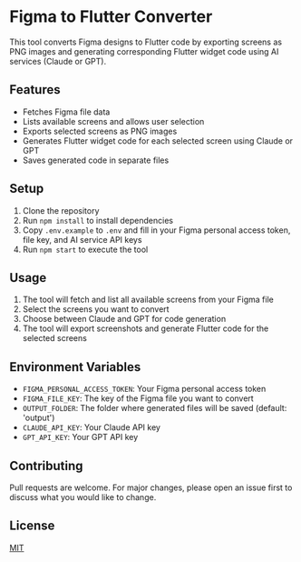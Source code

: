 # Figma to Flutter Converter

This tool converts Figma designs to Flutter code by exporting screens as PNG images and generating corresponding Flutter widget code using AI services (Claude or GPT).

## Features

- Fetches Figma file data
- Lists available screens and allows user selection
- Exports selected screens as PNG images
- Generates Flutter widget code for each selected screen using Claude or GPT
- Saves generated code in separate files

## Setup

1. Clone the repository
2. Run `npm install` to install dependencies
3. Copy `.env.example` to `.env` and fill in your Figma personal access token, file key, and AI service API keys
4. Run `npm start` to execute the tool

## Usage

1. The tool will fetch and list all available screens from your Figma file
2. Select the screens you want to convert
3. Choose between Claude and GPT for code generation
4. The tool will export screenshots and generate Flutter code for the selected screens

## Environment Variables

- `FIGMA_PERSONAL_ACCESS_TOKEN`: Your Figma personal access token
- `FIGMA_FILE_KEY`: The key of the Figma file you want to convert
- `OUTPUT_FOLDER`: The folder where generated files will be saved (default: 'output')
- `CLAUDE_API_KEY`: Your Claude API key
- `GPT_API_KEY`: Your GPT API key

## Contributing

Pull requests are welcome. For major changes, please open an issue first to discuss what you would like to change.

## License

[MIT](https://choosealicense.com/licenses/mit/)